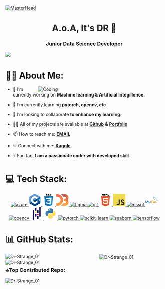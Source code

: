 [![MasterHead](https://wallpapers.com/images/hd/think-about-coding-qlib86o7bz1fqbub.jpg)](https://github.com/Dr-Strange-01)
<h1 align="center">A.o.A, It's DR 👋 </h1>
<h3 align="center">Junior Data Science Developer</h3>

[![](https://visitcount.itsvg.in/api?id=Dr-Strange-01&icon=3&color=1)](https://visitcount.itsvg.in)

# 💁‍♂️ About Me:

<img align="right" width="400" alt="Coding" src="https://media.giphy.com/media/RbDKaczqWovIugyJmW/giphy.gif?cid=ecf05e47dpcfnaqf4og6cb4pkuc8tdv5r3alx4syfer7iu2b&ep=v1_gifs_related&rid=giphy.gif&ct=g">

- 🔭 I’m currently working on **Machine learning & Artificial Integillence.**

- 🌱 I’m currently learning **pytorch, opencv, etc**

- 👯 I’m looking to collaborate **to enhance my learning.**

- 👨‍💻 All of my projects are available at [**Github**](https://github.com/Dr-Strange-01) **&** [**Portfolio**](htpps://www.com)

- 📫 How to reach me: [**EMAIL**](drstrange102420@gmail.com)

- ♾️ Connect with me: [**Kaggle**](https://www.com)

- ⚡ Fun fact **I am a passionate coder with developed skill**


# 💻 Tech Stack:

<p align="center"> <a href="https://azure.microsoft.com/en-in/" target="_blank" rel="noreferrer"> <img src="https://www.vectorlogo.zone/logos/microsoft_azure/microsoft_azure-icon.svg" alt="azure" width="40" height="40"/> </a> <a href="https://www.w3schools.com/cpp/" target="_blank" rel="noreferrer"> <img src="https://raw.githubusercontent.com/devicons/devicon/master/icons/cplusplus/cplusplus-original.svg" alt="cplusplus" width="40" height="40"/> </a> <a href="https://www.w3schools.com/css/" target="_blank" rel="noreferrer"> <img src="https://raw.githubusercontent.com/devicons/devicon/master/icons/css3/css3-original-wordmark.svg" alt="css3" width="40" height="40"/> </a> <a href="https://d3js.org/" target="_blank" rel="noreferrer"> <img src="https://raw.githubusercontent.com/devicons/devicon/master/icons/d3js/d3js-original.svg" alt="d3js" width="40" height="40"/> </a> <a href="https://www.figma.com/" target="_blank" rel="noreferrer"> <img src="https://www.vectorlogo.zone/logos/figma/figma-icon.svg" alt="figma" width="40" height="40"/> </a> <a href="https://git-scm.com/" target="_blank" rel="noreferrer"> <img src="https://www.vectorlogo.zone/logos/git-scm/git-scm-icon.svg" alt="git" width="40" height="40"/> </a> <a href="https://www.w3.org/html/" target="_blank" rel="noreferrer"> <img src="https://raw.githubusercontent.com/devicons/devicon/master/icons/html5/html5-original-wordmark.svg" alt="html5" width="40" height="40"/> </a> <a href="https://developer.mozilla.org/en-US/docs/Web/JavaScript" target="_blank" rel="noreferrer"> <img src="https://raw.githubusercontent.com/devicons/devicon/master/icons/javascript/javascript-original.svg" alt="javascript" width="40" height="40"/> </a> <a href="https://www.microsoft.com/en-us/sql-server" target="_blank" rel="noreferrer"> <img src="https://www.svgrepo.com/show/303229/microsoft-sql-server-logo.svg" alt="mssql" width="40" height="40"/> </a> <a href="https://www.mysql.com/" target="_blank" rel="noreferrer"> <img src="https://raw.githubusercontent.com/devicons/devicon/master/icons/mysql/mysql-original-wordmark.svg" alt="mysql" width="40" height="40"/> </a> <a href="https://opencv.org/" target="_blank" rel="noreferrer"> <img src="https://www.vectorlogo.zone/logos/opencv/opencv-icon.svg" alt="opencv" width="40" height="40"/> </a> <a href="https://pandas.pydata.org/" target="_blank" rel="noreferrer"> <img src="https://raw.githubusercontent.com/devicons/devicon/2ae2a900d2f041da66e950e4d48052658d850630/icons/pandas/pandas-original.svg" alt="pandas" width="40" height="40"/> </a> <a href="https://www.python.org" target="_blank" rel="noreferrer"> <img src="https://raw.githubusercontent.com/devicons/devicon/master/icons/python/python-original.svg" alt="python" width="40" height="40"/> </a> <a href="https://pytorch.org/" target="_blank" rel="noreferrer"> <img src="https://www.vectorlogo.zone/logos/pytorch/pytorch-icon.svg" alt="pytorch" width="40" height="40"/> </a> <a href="https://scikit-learn.org/" target="_blank" rel="noreferrer"> <img src="https://upload.wikimedia.org/wikipedia/commons/0/05/Scikit_learn_logo_small.svg" alt="scikit_learn" width="40" height="40"/> </a> <a href="https://seaborn.pydata.org/" target="_blank" rel="noreferrer"> <img src="https://seaborn.pydata.org/_images/logo-mark-lightbg.svg" alt="seaborn" width="40" height="40"/> </a> <a href="https://www.tensorflow.org" target="_blank" rel="noreferrer"> <img src="https://www.vectorlogo.zone/logos/tensorflow/tensorflow-icon.svg" alt="tensorflow" width="40" height="40"/> </a> </p>


# 📊 GitHub Stats:
<p>
  <img align="left" src="https://github-readme-stats.vercel.app/api?username=Dr-Strange-01&theme=dark&hide_border=false&include_all_commits=true&count_private=true" alt="Dr-Strange_01" width="300"/>
  <img align="center" src="https://github-readme-streak-stats.herokuapp.com/?user=Dr-Strange-01&theme=dark&hide_border=false" alt="Dr-Strange_01" width="300"/>
  <img align="left" src="https://github-readme-stats.vercel.app/api/top-langs/?username=Dr-Strange-01&theme=dark&hide_border=false&include_all_commits=true&count_private=true&layout=compact" alt="Dr-Strange_01" width="300"/>
</p>

### 🔝Top Contributed Repo:
<p>
  <img align="left" src="https://github-contributor-stats.vercel.app/api?username=Dr-Strange-01&limit=5&theme=dark&combine_all_yearly_contributions=true" alt="Dr-Strange_01" width="350"/>
</p>
